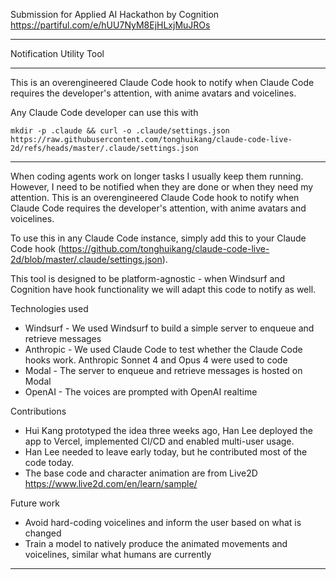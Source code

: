 Submission for Applied AI Hackathon by Cognition
https://partiful.com/e/hUU7NyM8EjHLxjMuJROs

---

Notification Utility Tool

---

This is an overengineered Claude Code hook to notify when Claude Code requires the developer's attention, with anime avatars and voicelines.

Any Claude Code developer can use this with

```
mkdir -p .claude && curl -o .claude/settings.json https://raw.githubusercontent.com/tonghuikang/claude-code-live-2d/refs/heads/master/.claude/settings.json
```

---

When coding agents work on longer tasks I usually keep them running.
However, I need to be notified when they are done or when they need my attention.
This is an overengineered Claude Code hook to notify when Claude Code requires the developer's attention, with anime avatars and voicelines.

To use this in any Claude Code instance, simply add this to your Claude Code hook (https://github.com/tonghuikang/claude-code-live-2d/blob/master/.claude/settings.json).

This tool is designed to be platform-agnostic - when Windsurf and Cognition have hook functionality we will adapt this code to notify as well.

Technologies used

* Windsurf - We used Windsurf to build a simple server to enqueue and retrieve messages
* Anthropic - We used Claude Code to test whether the Claude Code hooks work. Anthropic Sonnet 4 and Opus 4 were used to code
* Modal - The server to enqueue and retrieve messages is hosted on Modal
* OpenAI - The voices are prompted with OpenAI realtime

Contributions

* Hui Kang prototyped the idea three weeks ago, Han Lee deployed the app to Vercel, implemented CI/CD and enabled multi-user usage.
* Han Lee needed to leave early today, but he contributed most of the code today.
* The base code and character animation are from Live2D https://www.live2d.com/en/learn/sample/

Future work

* Avoid hard-coding voicelines and inform the user based on what is changed
* Train a model to natively produce the animated movements and voicelines, similar what humans are currently

---
